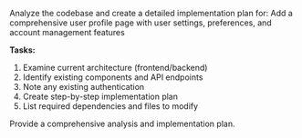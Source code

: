 
Analyze the codebase and create a detailed implementation plan for: Add a comprehensive user profile page with user settings, preferences, and account management features

**Tasks:**
1. Examine current architecture (frontend/backend)
2. Identify existing components and API endpoints
3. Note any existing authentication
4. Create step-by-step implementation plan
5. List required dependencies and files to modify

Provide a comprehensive analysis and implementation plan.

